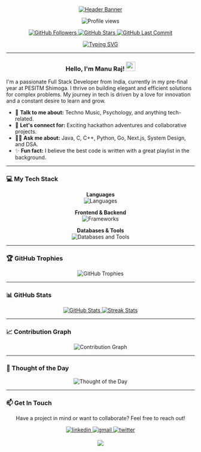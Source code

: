 <div align="center">

<a href="https://github.com/manuraj04">
  <img src="https://capsule-render.vercel.app/api?type=twinkling&color=gradient&text=Manu%20Raj&height=180&fontSize=80&fontAlignY=35" alt="Header Banner"/>
</a>

<p align="center">
  <img src="https://komarev.com/ghpvc/?username=manuraj04&label=PROFILE%20VIEWS&color=blueviolet&style=for-the-badge&logo=star" alt="Profile views" />
</p>

<p align="center">
    <a href="https://github.com/manuraj04?tab=followers">
        <img src="https://img.shields.io/github/followers/manuraj04?style=for-the-badge&logo=github&label=Followers&color=3399FF" alt="GitHub Followers" />
    </a>
    <a href="https://github.com/manuraj04/manuraj04/stargazers">
        <img src="https://img.shields.io/github/stars/manuraj04/manuraj04?style=for-the-badge&logo=github&label=Stars&color=FFCC00" alt="GitHub Stars" />
    </a>
    <a href="https://github.com/manuraj04/manuraj04/commits">
        <img src="https://img.shields.io/github/last-commit/manuraj04/manuraj04?style=for-the-badge&logo=github&label=Last%20Commit&color=00b454" alt="GitHub Last Commit" />
    </a>
</p>

<a href="https://github.com/DenverCoder1/readme-typing-svg">
  <img src="https://readme-typing-svg.herokuapp.com?font=JetBrains+Mono&size=25&color=9415F3&center=true&vCenter=true&width=800&lines=Passionate+Full+Stack+Developer+%F0%9F%9A%80;Crafting+robust+backend+systems+%F0%9F%92%BB;Hackathon+Enthusiast+%26+Winner+%F0%9F%8F%86;DSA+Problem+Solver+%F0%9F%A7%A0;Always+learning+and+growing!+%E2%9C%A8" alt="Typing SVG">
</a>

</div>

---

### <p align="center">Hello, I'm Manu Raj! <img src="https://media.giphy.com/media/hvRJCLFzcasrR4ia7z/giphy.gif" width="25"></p>

I'm a passionate Full Stack Developer from India, currently in my pre-final year at PESITM Shimoga. I thrive on building elegant and efficient solutions for complex problems. My journey in tech is driven by a love for innovation and a constant desire to learn and grow.

- 💬 **Talk to me about:** Techno Music, Psychology, and anything tech-related.
- 🤝 **Let's connect for:** Exciting hackathon adventures and collaborative projects.
- 🧑‍💻 **Ask me about:** Java, C, C++, Python, Go, Next.js, System Design, and DSA.
- ✨ **Fun fact:** I believe the best code is written with a great playlist in the background.

---

### 💻 My Tech Stack

<p align="center">
  <strong>Languages</strong><br>
  <img src="https://skillicons.dev/icons?i=java,c,cpp,py,ts,js,html,css" alt="Languages" />
</p>

<p align="center">
  <strong>Frontend & Backend</strong><br>
  <img src="https://skillicons.dev/icons?i=react,nextjs,express,nodejs,firebase" alt="Frameworks" />
</p>

<p align="center">
  <strong>Databases & Tools</strong><br>
  <img src="https://skillicons.dev/icons?i=mongodb,mysql,git,vscode,postman,vercel,netlify" alt="Databases and Tools" />
</p>

---

### 🏆 GitHub Trophies

<p align="center">
  <img src="https://github-profile-trophy.vercel.app/?username=manuraj04&theme=tokyonight&row=2&column=6&margin-w=20&margin-h=20" alt="GitHub Trophies" />
</p>

---

### 📊 GitHub Stats

<p align="center">
  <a href="https://github.com/manuraj04">
    <img src="https://github-readme-stats.vercel.app/api?username=manuraj04&show_icons=true&theme=tokyonight" alt="GitHub Stats" />
  </a>
  <a href="https://github.com/manuraj04">
    <img src="https://github-readme-streak-stats.herokuapp.com/?user=manuraj04&theme=tokyonight" alt="Streak Stats" />
  </a>
</p>

---

### 📈 Contribution Graph

<p align="center">
  <img src="https://github-readme-activity-graph.vercel.app/graph?username=manuraj04&theme=tokyo-night" alt="Contribution Graph"/>
</p>

---

### 🌟 Thought of the Day

<!--STARTS_HERE_QUOTE_CARD-->
<p align="center">
    <img src="https://readme-daily-quotes.vercel.app/api?theme=dark&bg_color=1A1B27&author_color=79d3c3" alt="Thought of the Day">
</p>
<!--ENDS_HERE_QUOTE_CARD-->

---

### 📫 Get In Touch

<p align="center">
  Have a project in mind or want to collaborate? Feel free to reach out!
</p>

<p align="center">
  <a href="https://www.linkedin.com/in/manuraj04/" target="_blank">
    <img src="https://img.shields.io/badge/linkedin-%231E77B5.svg?&style=for-the-badge&logo=linkedin&logoColor=white" alt="linkedin" style="margin-bottom: 5px;" />
  </a>
  <a href="mailto:manuraj.stu@gmail.com" target="_blank">
    <img src="https://img.shields.io/badge/Gmail-D14836?style=for-the-badge&logo=gmail&logoColor=white" alt="gmail" style="margin-bottom: 5px;" />
  </a>
  <a href="https://twitter.com/manuraj04" target="_blank">
    <img src="https://img.shields.io/badge/Twitter-1DA1F2?style=for-the-badge&logo=twitter&logoColor=white" alt="twitter" style="margin-bottom: 5px;" />
  </a>
</p>

<div align="center">
  <img src="https://capsule-render.vercel.app/api?type=wave&color=gradient&height=120&section=footer"/>
</div>
